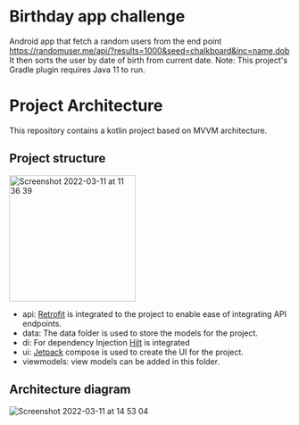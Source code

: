 # Birthday app challenge

Android app that fetch a random users from the end point https://randomuser.me/api/?results=1000&seed=chalkboard&inc=name,dob 
It then sorts the user by date of birth from current date. 
Note: This project's Gradle plugin requires Java 11 to run.

# Project Architecture
This repository contains a kotlin project based on MVVM architecture. 

## Project structure

<img width="226" alt="Screenshot 2022-03-11 at 11 36 39" src="https://user-images.githubusercontent.com/62835354/157862675-8013011e-a84a-44ab-8273-7aea36b965e5.png">

* api: [Retrofit](https://square.github.io/retrofit/) is integrated to the project to enable ease of integrating API endpoints.
* data: The data folder is used to store the models for the project.
* di: For dependency Injection [Hilt](https://developer.android.com/training/dependency-injection/hilt-android) is integrated 
* ui: [Jetpack](https://developer.android.com/jetpack/compose) compose is used to create the UI for the project.
* viewmodels: view models can be added in this folder.

## Architecture diagram

![Screenshot 2022-03-11 at 14 53 04](https://user-images.githubusercontent.com/62835354/157891102-7442eeec-3561-4440-96fb-da9282a662c1.png)
